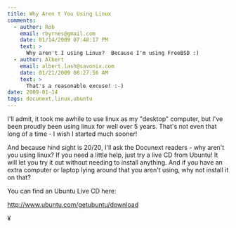 ```yaml
---
title: Why Aren t You Using Linux 
comments:
  - author: Rob
    email: rbyrnes@gmail.com
    date: 01/14/2009 07:48:17 PM
    text: >
      Why aren't I using Linux?  Because I'm using FreeBSD :)
  - author: Albert
    email: albert.lash@savonix.com
    date: 01/21/2009 08:27:56 AM
    text: >
      That's a reasonable excuse! :-)
date: 2009-01-14
tags: docunext,linux,ubuntu
---
```

I'll admit, it took me awhile to use linux as my "desktop" computer, but I've been proudly been using linux for well over 5 years. That's not even that long of a time - I wish I started much sooner!

And because hind sight is 20/20, I'll ask the Docunext readers - why aren't you using linux? If you need a little help, just try a live CD from Ubuntu! It will let you try it out without needing to install anything. And if you have an extra computer or laptop lying around that you aren't using, why not install it on that?

You can find an Ubuntu Live CD here:

<a href="http://www.ubuntu.com/getubuntu/download" rel="nofollow">http://www.ubuntu.com/getubuntu/download</a>

¥

